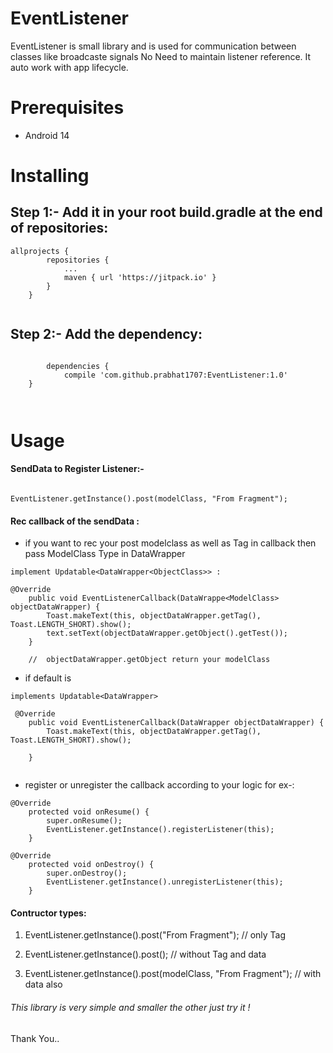 # EventListener
EventListener is small library and is used for communication between classes like broadcaste signals
No Need to maintain listener reference. It auto work with app lifecycle.

# Prerequisites
- Android 14

# Installing

## Step 1:- Add it in your root build.gradle at the end of repositories:
````
allprojects {
		repositories {
			...
			maven { url 'https://jitpack.io' }
		}
	}
  
````
## Step 2:- Add the dependency:
````

		dependencies {
	        compile 'com.github.prabhat1707:EventListener:1.0'
	}
	
  
````

# Usage

#### SendData to Register Listener:-
````

EventListener.getInstance().post(modelClass, "From Fragment");

````

#### Rec callback of the sendData :

- if you want to rec your post modelclass as well as Tag in callback then pass ModelClass Type in DataWrapper 
````
implement Updatable<DataWrapper<ObjectClass>> :

@Override
    public void EventListenerCallback(DataWrappe<ModelClass> objectDataWrapper) {
        Toast.makeText(this, objectDataWrapper.getTag(), Toast.LENGTH_SHORT).show();
        text.setText(objectDataWrapper.getObject().getTest());
    }
    
    //  objectDataWrapper.getObject return your modelClass

````
- if default is

````
implements Updatable<DataWrapper>

 @Override
    public void EventListenerCallback(DataWrapper objectDataWrapper) {
        Toast.makeText(this, objectDataWrapper.getTag(), Toast.LENGTH_SHORT).show();
      
    }
    
````
- register or unregister the callback according to your logic for ex-:

````
@Override
    protected void onResume() {
        super.onResume();
        EventListener.getInstance().registerListener(this);
    }
    
@Override
    protected void onDestroy() {
        super.onDestroy();
        EventListener.getInstance().unregisterListener(this);
    }
````

#### Contructor types:

1. EventListener.getInstance().post("From Fragment"); // only Tag

2. EventListener.getInstance().post(); // without Tag and data

3. EventListener.getInstance().post(modelClass, "From Fragment"); // with data also

###### This library is very simple and smaller the other just try it !

Thank You..



 
